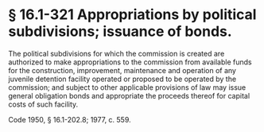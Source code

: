 # § 16.1-321 Appropriations by political subdivisions; issuance of bonds.

<p>The political subdivisions for which the commission is created are authorized to make appropriations to the commission from available funds for the construction, improvement, maintenance and operation of any juvenile detention facility operated or proposed to be operated by the commission; and subject to other applicable provisions of law may issue general obligation bonds and appropriate the proceeds thereof for capital costs of such facility.</p><p>Code 1950, § 16.1-202.8; 1977, c. 559.</p>